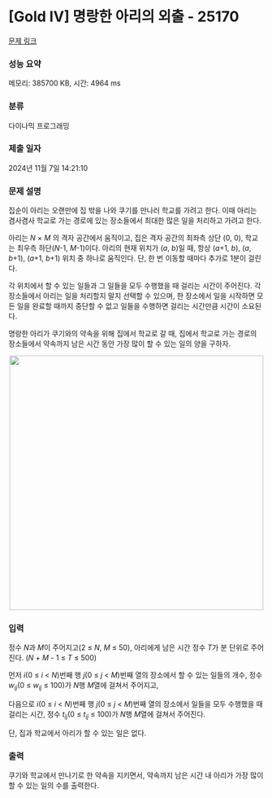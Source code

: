# [Gold IV] 명랑한 아리의 외출 - 25170 

[문제 링크](https://www.acmicpc.net/problem/25170) 

### 성능 요약

메모리: 385700 KB, 시간: 4964 ms

### 분류

다이나믹 프로그래밍

### 제출 일자

2024년 11월 7일 14:21:10

### 문제 설명

<p>집순이 아리는 오랜만에 집 밖을 나와 쿠기를 만나러 학교를 가려고 한다. 이때 아리는 겸사겸사 학교로 가는 경로에 있는 장소들에서 최대한 많은 일을 처리하고 가려고 한다.</p>

<p>아리는 <em>N</em> × <em>M</em> 의 격자 공간에서 움직이고, 집은 격자 공간의 최좌측 상단 (0, 0), 학교는 최우측 하단(<em>N</em>-1, <em>M</em>-1)이다. 아리의 현재 위치가 (<em>a</em>, <em>b</em>)일 때, 항상 (<em>a</em>+1, <em>b</em>), (<em>a</em>, <em>b</em>+1), (<em>a</em>+1, <em>b</em>+1) 위치 중 하나로 움직인다. 단, 한 번 이동할 때마다 추가로 1분이 걸린다.</p>

<p>각 위치에서 할 수 있는 일들과 그 일들을 모두 수행했을 때 걸리는 시간이 주어진다. 각 장소들에서 아리는 일을 처리할지 말지 선택할 수 있으며, 한 장소에서 일을 시작하면 모든 일을 완료할 때까지 중단할 수 없고 일들을 수행하면 걸리는 시간만큼 시간이 소요된다.</p>

<p>명랑한 아리가 쿠기와의 약속을 위해 집에서 학교로 갈 때, 집에서 학교로 가는 경로의 장소들에서 약속까지 남은 시간 동안 가장 많이 할 수 있는 일의 양을 구하자.</p>

<p style="text-align: center;"><img alt="" src="https://upload.acmicpc.net/c0f668e1-4cd6-4130-b91e-5c8d16f86471/-/preview/" width="500px"></p>

### 입력 

 <p>정수 <em>N</em>과 <em>M</em>이 주어지고(2 ≤ <em>N</em>, <em>M</em> ≤ 50), 아리에게 남은 시간 정수 <em>T</em>가 분 단위로 주어진다. (<em>N</em> + <em>M</em> - 1 ≤ <em>T</em> ≤ 500)</p>

<p>먼저 <em>i</em>(0 ≤ <em>i</em> < <em>N</em>)번째 행 <em>j</em>(0 ≤ <em>j</em> < <em>M</em>)번째 열의 장소에서 할 수 있는 일들의 개수, 정수 <em>w<sub>ij</sub></em>(0 ≤ <em>w<sub>ij</sub></em> ≤ 100)가 <em>N</em>행 <em>M</em>열에 걸쳐서 주어지고,</p>

<p>다음으로 <em>i</em>(0 ≤ <em>i</em> < <em>N</em>)번째 행 <em>j</em>(0 ≤ <em>j</em> < <em>M</em>)번째 열의 장소에서 일들을 모두 수행했을 때 걸리는 시간, 정수 <em>t<sub>ij</sub></em>(0 ≤ <em>t<sub>ij</sub></em> ≤ 100)가 <em>N</em>행 <em>M</em>열에 걸쳐서 주어진다.</p>

<p>단, 집과 학교에서 아리가 할 수 있는 일은 없다.</p>

### 출력 

 <p>쿠기와 학교에서 만나기로 한 약속을 지키면서, 약속까지 남은 시간 내 아리가 가장 많이 할 수 있는 일의 수를 출력한다.</p>

